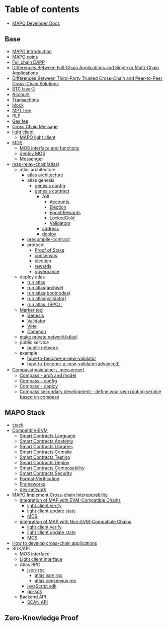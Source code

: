 # Table of contents

* [MAPO Developer Docs](README.md)

## Base

* [MAPO Introduction](docs/base/intro-to-mapo/index\_en.md)
* [MAPO coins](docs/base/intro-to-mapo/mapo-coin\_en.md)
* [Full chain DAPP](docs/base/omnichain-dapp/index\_en.md)
* [Differences Between Full-Chain Applications and Single or Multi-Chain Applications](docs/base/omnichain-dapp/different\_en.md)
* [Differences Between Third-Party Trusted Cross-Chain and Peer-to-Peer Cross-Chain Solutions](docs/base/omnichain-dapp/the-other\_en.md)
* [BTC layer2](docs/btc-layer2/index_en.md)
* [Account](docs/base/accounts/index\_en.md)
* [Transactions](docs/base/transactions/index\_en.md)
* [block](docs/base/block/index\_en.md)
* [MPT tree](docs/base/mpt/index\_en.md)
* [RLP](docs/base/rlp/index\_en.md)
* [Gas fee](docs/base/gas/index\_en.md)
* [Cross Chain Message](docs/base/cross-chain-message/index\_en.md)
* [light client](docs/base/light-client/index\_en.md)
  * [MAPO light client](docs/base/light-client/MapoLightClient\_en.md)
* [MOS](docs/base/mos/index\_en.md)
  * [MOS interface and functions](docs/base/mos/mos\_interface\_en.md)
  * [deploy MOS](docs/base/mos/mos\_deploy\_en.md)
  * [Messenger](docs/base/mos/Messenger\_en.md)
* [map-relay-chain(atlas)](docs/base/mapo-relay-chain/nodes/architecture\_en.md)
  * atlas architecture
    * [atlas architecture](docs/base/mapo-relay-chain/nodes/architecture\_en.md)
    * atlas genesis
      * [genesis config](docs/base/mapo-relay-chain/nodes/genesis-config\_en.md)
      * [genesis contract](docs/base/mapo-relay-chain/genesis-contract/index\_en.md)
        * ABI
          * [Accounts](docs/base/mapo-relay-chain/genesis-contract/accounts\_en.md)
          * [Election](docs/base/mapo-relay-chain/genesis-contract/election\_en.md)
          * [EpochRewards](docs/base/mapo-relay-chain/genesis-contract/epoch-rewards\_en.md)
          * [LockedGold](docs/base/mapo-relay-chain/genesis-contract/locked-gold\_en.md)
          * [Validators](docs/base/mapo-relay-chain/genesis-contract/validators\_en.md)
        * [address](docs/base/mapo-relay-chain/genesis-contract/address\_en.md)
        * [deploy](docs/base/mapo-relay-chain/genesis-contract/deploy\_en.md)
    * [precompile-contract](base/architecture\_en/atlas-architecture/precompile-contract.md)
    * protocol
      * [Proof of Stake](docs/base/mapo-relay-chain/protocol/pos\_en.md)
      * [consensus](docs/base/mapo-relay-chain/protocol/consensus\_en.md)
      * [election](docs/base/mapo-relay-chain/protocol/election\_en.md)
      * [rewards](docs/base/mapo-relay-chain/protocol/rewards\_en.md)
      * [governance](docs/base/mapo-relay-chain/protocol/governance\_en.md)
  * deploy atlas
    * [run atlas](docs/base/mapo-relay-chain/nodes/run-a-node\_en.md)
    * [run atlas(archive)](docs/base/mapo-relay-chain/nodes/archive-nodes\_en.md)
    * [run atlas(bootnodes)](docs/base/mapo-relay-chain/nodes/bootnodes\_en.md)
    * [run atlas(validator)](docs/base/mapo-relay-chain/nodes/validator-nodes\_en.md)
    * [run atlas（RPC）](docs/base/mapo-relay-chain/nodes/rpc-nodes\_en.md)
  * [Marker tool](docs/base/mapo-relay-chain/marker/overview\_en.md)
    * [Genesis](docs/base/mapo-relay-chain/marker/genesis\_en.md)
    * [Validator](docs/base/mapo-relay-chain/marker/validator\_en.md)
    * [Vote](docs/base/mapo-relay-chain/marker/vote\_en.md)
    * [Common](docs/base/mapo-relay-chain/marker/common\_en.md)
  * [make private network(atlas)](docs/base/mapo-relay-chain/make-private-network\_en.md)
  * public service
    * [public network](docs/base/mapo-relay-chain/public-service\_en.md)
  * example
    * [how-to-become-a-new-validator](docs/base/mapo-relay-chain/example/how-to-become-a-new-validator\_en.md)
    * [how-to-become-a-new-validator(advanced)](docs/base/mapo-relay-chain/example/how-to-become-a-new-validator-advanced\_en.md)
* [Compass(maintainer，messenger)](docs/base/Compass/index\_en.md)
  * [Compass - arch and model](docs/base/Compass/index\_en.md#compass---the-introduction-of-model-and-arch)
  * [Compass - config](docs/base/Compass/index\_en.md#config-of-compass)
  * [Compass - deploy](docs/base/Compass/index\_en.md#compass-env-and-deploy)
  * [Compass secondary development - define your own routing service based on compass](docs/base/Compass/index\_en.md#compass-secondary-development---define-your-own-routing-service-based-on-compass)

## MAPO Stack

* [stack](docs/mapo-stack/stack/index.md)
* [Compatible-EVM](docs/mapo-stack/compatible-evm/index\_en.md)
  * [Smart Contracts Language](docs/mapo-stack/compatible-evm/solidity\_en.md)
  * [Smart Contracts Anatomy](docs/mapo-stack/compatible-evm/anatomy\_en.md)
  * [Smart Contracts Libraries](docs/mapo-stack/compatible-evm/libraries\_en.md)
  * [Smart Contracts Compile](docs/mapo-stack/compatible-evm/compile\_en.md)
  * [Smart Contracts Testing](docs/mapo-stack/compatible-evm/testing\_en.md)
  * [Smart Contracts Deploy](docs/mapo-stack/compatible-evm/deploying\_en.md)
  * [Smart Contracts Composability](docs/mapo-stack/compatible-evm/composability\_en.md)
  * [Smart Contracts Security](docs/mapo-stack/compatible-evm/security\_en.md)
  * [Formal-Verification](docs/mapo-stack/compatible-evm/formal-verification\_en.md)
  * [Frameworks](docs/mapo-stack/compatible-evm/frameworks\_en.md)
  * [dev-network](docs/mapo-stack/compatible-evm/dev-network\_en.md)
* [MAPO Implement Cross-chain Interoperability](docs/mapo-stack/chains-connect/index\_en.md)
  * [integration of MAP with EVM-Compatible Chains](docs/mapo-stack/chains-connect/evm-chain/index\_en.md)
    * [light client verify](docs/mapo-stack/chains-connect/evm-chain/index\_en.md#light-client)
    * [light client update state](docs/mapo-stack/chains-connect/evm-chain/index\_en.md#maintainer)
    * [MOS](docs/mapo-stack/chains-connect/evm-chain/index\_en.md#mos)
  * [integration of MAP with Non-EVM-Compatible Chains](docs/mapo-stack/chains-connect/non-evm-chain/index\_en.md)
    * [light client verify](docs/mapo-stack/chains-connect/non-evm-chain/index\_en.md#light-client)
    * [light client update state](docs/mapo-stack/chains-connect/non-evm-chain/index\_en.md#maintainer)
    * [MOS](docs/mapo-stack/chains-connect/non-evm-chain/index\_en.md#mos)
* [How to develop cross-chain applications](docs/mapo-stack/omni-dapp/index.md)
* SDK/API
  * [MOS interface](docs/sdk/mos/index\_en.md)
  * [Light client interface](docs/sdk/light-client/index\_en.md)
  * Atlas RPC
    * [json-rpc](docs/sdk/mapo-relay-chain/json-rpc/index\_en.md)
      * [atlas json rpc](docs/sdk/mapo-relay-chain/json-rpc/atlas-json-rpc.md)
      * [atlas consensus rpc](docs/sdk/mapo-relay-chain/json-rpc/atlas-consensus-rpc.md)
    * [javaScript sdk](docs/sdk/mapo-relay-chain/javaScript.md)
    * [go-sdk](docs/sdk/mapo-relay-chain/go-sdk\_en.md)
  * Backend API
    * [SCAN API](docs/sdk/backend/index.md)

## Zero-Knowledge Proof

